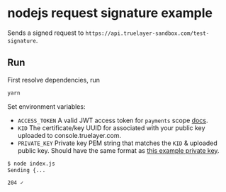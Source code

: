# nodejs request signature example
Sends a signed request to `https://api.truelayer-sandbox.com/test-signature`.

## Run
First resolve dependencies, run
```sh
yarn
```

Set environment variables:
* `ACCESS_TOKEN` A valid JWT access token for `payments` scope [docs](https://docs.truelayer.com/docs/retrieve-a-token-in-your-server).
* `KID` The certificate/key UUID for associated with your public key uploaded to console.truelayer.com.
* `PRIVATE_KEY` Private key PEM string that matches the `KID` & uploaded public key.
  Should have the same format as [this example private key](https://github.com/TrueLayer/truelayer-signing/blob/main/test-resources/ec512-private.pem).

```sh
$ node index.js
Sending {...

204 ✓
```
